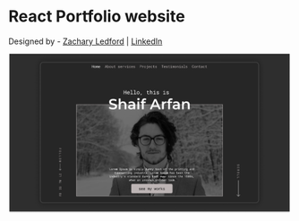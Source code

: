# React Portfolio website

Designed by - [Zachary Ledford](http://github.com/thePROZACH25) | [LinkedIn](http://linkedin.com/in/zacharyledford)

![](./ReadMeImages/ReadMeBanner.png)
